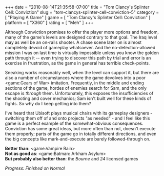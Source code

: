 +++
date = "2010-08-14T21:35:58-07:00"
title = "Tom Clancy's Splinter Cell: Conviction"
slug = "tom-clancys-splinter-cell-conviction-5"
category = [ "Playing A Game" ]
game = [ "Tom Clancy's Splinter Cell: Conviction" ]
platform = [ "X360" ]
rating = [ "Meh" ]
+++

Although Conviction promises to offer the player more options and freedom, many of the game's levels are designed contrary to that goal.  The Iraq level may as well be an on-rails shooter.  A chase scene later on is almost completely devoid of gameplay whatsoever.  And the no-detection-allowed mission I was on last time is virtually impossible unless you know the golden path through it -- even trying to discover this path by trial and error is an exercise in frustration, as the game in general has terrible check-points.

Sneaking works reasonably well, when the level can support it, but there are also a number of circumstances where the game devolves into a poor <game:Gears of War> imitation.  Frequently, in the middle and ending sections of the game, hordes of enemies search for Sam, and the only escape is <i>through</i> them.  Unfortunately, this exposes the insufficiencies of the shooting and cover mechanics; Sam isn't built well for these kinds of fights.  So why do I keep getting into them?

I've heard that Ubisoft plays musical chairs with its gameplay designers - switching them off of and onto projects "as needed" - and I feel like this game is a perfect example of the somewhat-obvious consequences.  Conviction has some great ideas, but more often than not, doesn't execute them properly; parts of the game go in totally different directions, and even the big concepts like mark-and-execute are barely followed-through on.

<b>Better than</b>: <game:Vampire Rain>  
<b>Not as good as</b>: <game:Batman: Arkham Asylum>  
<b>But probably also better than</b>: the <i>Bourne</i> and <i>24</i> licensed games

<i>Progress: Finished on Normal</i>
